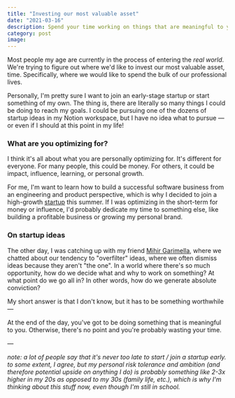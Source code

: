 ```yaml
---
title: "Investing our most valuable asset"
date: "2021-03-16"
description: Spend your time working on things that are meaningful to you.
category: post
image:
---
```


Most people my age are currently in the process of entering the _real world_. We're trying to figure out where we'd like to invest our most valuable asset, time. Specifically, where we would like to spend the bulk of our professional lives.

Personally, I'm pretty sure I want to join an early-stage startup or start something of my own. The thing is, there are literally so many things I could be doing to reach my goals. I could be pursuing one of the dozens of startup ideas in my Notion workspace, but I have no idea what to pursue — or even if I should at this point in my life!

### What are you optimizing for?

I think it's all about what you are personally optimizing for. It's different for everyone. For many people, this could be money. For others, it could be impact, influence, learning, or personal growth.

For me, I'm want to learn how to build a successful software business from an engineering and product perspective, which is why I decided to join a high-growth [startup](https://ramp.com) this summer. If I was optimizing in the short-term for money or influence, I'd probably dedicate my time to something else, like building a profitable business or growing my personal brand.

### On startup ideas

The other day, I was catching up with my friend [Mihir Garimella](https://mihir.garimella.io/), where we chatted about our tendency to "overfilter" ideas, where we often dismiss ideas because they aren't "the one". In a world where there's so much opportunity, how do we decide what and why to work on something? At what point do we go all in? In other words, how do we generate absolute conviction?

My short answer is that I don't know, but it has to be something worthwhile —

At the end of the day, you've got to be doing something that is meaningful to you. Otherwise, there's no point and you're probably wasting your time.

—

_note: a lot of people say that it's never too late to start / join a startup early. to some extent, I agree, but my personal risk tolerance and ambition (and therefore potential upside on anything I do) is probably something like 2-3x higher in my 20s as opposed to my 30s (family life, etc.), which is why I'm thinking about this stuff now, even though I'm still in school._
